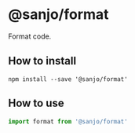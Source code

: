 # @sanjo/format

Format code.

## How to install

```
npm install --save '@sanjo/format'
```

## How to use

```js
import format from '@sanjo/format'
```
